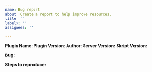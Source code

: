 ```yaml
---
name: Bug report
about: Create a report to help improve resources.
title: ''
labels: ''
assignees: ''

---
```


**Plugin Name**:
**Plugin Version**:
**Author**:
**Server Version:**
**Skript Version:**

**Bug:**

**Steps to reproduce:**
